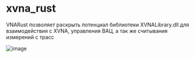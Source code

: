 # xvna_rust

VNARust позволяет раскрыть потенциал библиотеки XVNALibrary.dll для взаимодействия с XVNA, управления ВАЦ, а так же считывания измерений с трасс 

![image](https://github.com/MindMayhem/xvna_rust/assets/39557395/19c1c38e-864e-4d41-b771-c11e9a2c6b60)
